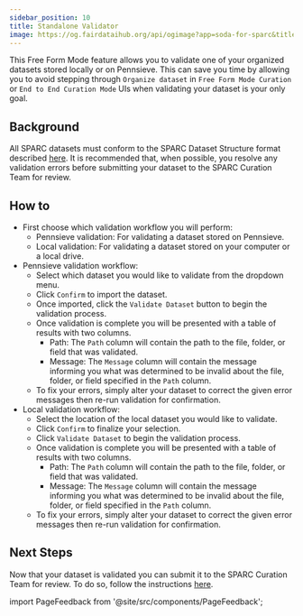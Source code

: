 ```yaml
---
sidebar_position: 10
title: Standalone Validator
image: https://og.fairdataihub.org/api/ogimage?app=soda-for-sparc&title=Step%207%20-%20Preview%20dataset&description=Prepare%20Dataset
---
```


This Free Form Mode feature allows you to validate one of your organized datasets stored locally or on Pennsieve. This can save you time by allowing you to avoid stepping
through `Organize dataset` in `Free Form Mode Curation` or `End to End Curation Mode` UIs when validating your dataset is your only goal.

## Background

All SPARC datasets must conform to the SPARC Dataset Structure format described [here](https://docs.sparc.science/docs/overview-of-sparc-dataset-format).
It is recommended that, when possible, you resolve any validation errors before submitting your dataset to the SPARC Curation Team for review.

## How to

- First choose which validation workflow you will perform:
  - Pennsieve validation: For validating a dataset stored on Pennsieve.
  - Local validation: For validating a dataset stored on your computer or a local drive.
- Pennsieve validation workflow:
  - Select which dataset you would like to validate from the dropdown menu.
  - Click `Confirm` to import the dataset.
  - Once imported, click the `Validate Dataset` button to begin the validation process.
  - Once validation is complete you will be presented with a table of results with two columns.
    - Path: The `Path` column will contain the path to the file, folder, or field that was validated.
    - Message: The `Message` column will contain the message informing you what was determined to be invalid about the file, folder, or field specified in the `Path` column.
  - To fix your errors, simply alter your dataset to correct the given error messages then re-run validation for confirmation.
- Local validation workflow:
  - Select the location of the local dataset you would like to validate.
  - Click `Confirm` to finalize your selection.
  - Click `Validate Dataset` to begin the validation process.
  - Once validation is complete you will be presented with a table of results with two columns.
    - Path: The `Path` column will contain the path to the file, folder, or field that was validated.
    - Message: The `Message` column will contain the message informing you what was determined to be invalid about the file, folder, or field specified in the `Path` column.
  - To fix your errors, simply alter your dataset to correct the given error messages then re-run validation for confirmation.

## Next Steps

Now that your dataset is validated you can submit it to the SPARC Curation Team for review. To do so, follow the instructions [here](../disseminate-dataset/submit-for-pre-publishing-review.md).

import PageFeedback from '@site/src/components/PageFeedback';

<PageFeedback />

